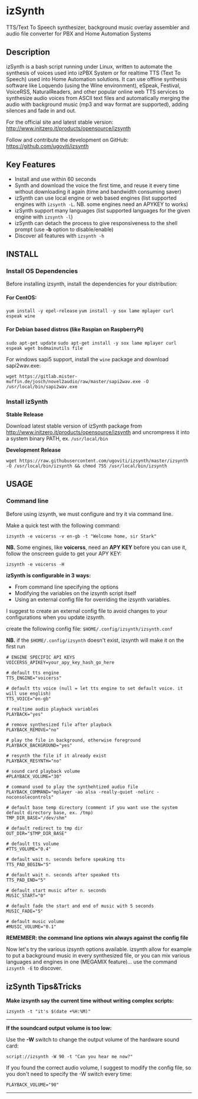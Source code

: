 izSynth
==================
TTS/Text To Speech synthesizer, background music overlay assembler and audio file converter for PBX and Home Automation Systems

## Description
izSynth is a bash script running under Linux, written to automate the synthesis of voices used into izPBX System or for realtime TTS (Text To Speech) used into Home Automation solutions.
It can use offline synthesis software like Loquendo (using the Wine environment), eSpeak, Festival, VoiceRSS, NaturalReaders, and other popular online web TTS services to synthesize audio voices from ASCII text files and automatically merging the audio with background music (mp3 and wav format are supported), adding silences and fade in and out.


For the official site and latest stable version: http://www.initzero.it/products/opensource/izsynth

Follow and contribute the development on GitHub: https://github.com/ugoviti/izsynth

## Key Features
* Install and use within 60 seconds
* Synth and download the voice the first time, and reuse it every time without downloading it again (time and bandwidth consuming saver)
* izSynth can use local engine or web based engines (list supported engines with `izsynth -L`. NB. some engines need an APYKEY to works)
* izSynth support many languages (list supported languages for the given engine with `izsynth -l`)
* izSynth can detach the process to give responsiveness to the shell prompt (use **-b** option to disable/enable)
* Discover all features with `izsynth -h`

## INSTALL

### Install OS Dependencies

Before installing izsynth, install the dependencies for your distribution:

#### For CentOS:
`yum install -y epel-release`
`yum install -y sox lame mplayer curl espeak wine`

#### For Debian based distros (like Raspian on RaspberryPi)
`sudo apt-get update`
`sudo apt-get install -y sox lame mplayer curl espeak wget bsdmainutils file`

For windows sapi5 support, install the `wine` package and download sapi2wav.exe:

`wget https://gitlab.mister-muffin.de/josch/novel2audio/raw/master/sapi2wav.exe -O /usr/local/bin/sapi2wav.exe`

### Install izSynth

**Stable Release**

Download latest stable version of izSynth package from http://www.initzero.it/products/opensource/izsynth and uncrompress it into a system binary PATH, ex. `/usr/local/bin`

**Development Release**

`wget https://raw.githubusercontent.com/ugoviti/izsynth/master/izsynth -O /usr/local/bin/izsynth && chmod 755 /usr/local/bin/izsynth`

## USAGE
### Command line

Before using izsynth, we must configure and try it via command line.

Make a quick test with the following command:

`izsynth -e voicerss -v en-gb -t "Welcome home, sir Stark"`

**NB.** Some engines, like **voicerss**, need an **APY KEY** before you can use it, follow the onscreen guide to get your APY KEY:

`izsynth -e voicerss -H`

**izSynth is configurable in 3 ways:**

* From command line specifying the options
* Modifying the variables on the izsynth script itself
* Using an external config file for overriding the izsynth variables.


I suggest to create an external config file to avoid changes to your configurations when you update izsynth.

create the following config file: `$HOME/.config/izsynth/izsynth.conf`

**NB.** if the `$HOME/.config/izsynth` doesn't exist, izsynth will make it on the first run

```
# ENGINE SPECIFIC API KEYS
VOICERSS_APIKEY=your_apy_key_hash_go_here

# default tts engine
TTS_ENGINE="voicerss"

# default tts voice (null = let tts engine to set default voice. it will use english)
TTS_VOICE="en-gb"

# realtime audio playback variables
PLAYBACK="yes"

# remove synthesized file after playback
PLAYBACK_REMOVE="no"

# play the file in background, otherwise foreground
PLAYBACK_BACKGROUND="yes"

# resynth the file if it already exist
PLAYBACK_RESYNTH="no"

# sound card playback volume
#PLAYBACK_VOLUME="30"

# command used to play the synthehtized audio file
PLAYBACK_COMMAND="mplayer -ao alsa -really-quiet -nolirc -noconsolecontrols"

# default base temp directory (comment if you want use the system default directory base, ex. /tmp)
TMP_DIR_BASE="/dev/shm"

# default redirect to tmp dir
OUT_DIR="$TMP_DIR_BASE"

# default tts volume
#TTS_VOLUME="0.4"

# default wait n. seconds before speaking tts
TTS_PAD_BEGIN="5"

# default wait n. seconds after speaked tts
TTS_PAD_END="5"

# default start music after n. seconds
MUSIC_START="0"

# default fade the start and end of music with 5 seconds
MUSIC_FADE="5"

# default music volume
#MUSIC_VOLUME="0.1"
```

**REMEMBER: the command line options win always against the config file**

Now let's try the various izsynth options available.
izsynth allow for example to put a background music in every synthesized file, or you can mix various languages and engines in one (MEGAMIX feature)... use the command `izsynth -E` to discover.

## izSynth Tips&Tricks

**Make izsynth say the current time without writing complex scripts:**

`izsynth -t "it's $(date +%H:%M)"`

----

**If the soundcard output volume is too low:**

Use the **-W** switch to change the output volume of the hardware sound card:

`script://izsynth -W 90 -t "Can you hear me now?"`

If you found the correct audio volume, I suggest to modify the config file, so you don't need to specify the -W switch every time:

`PLAYBACK_VOLUME="90"`

----

